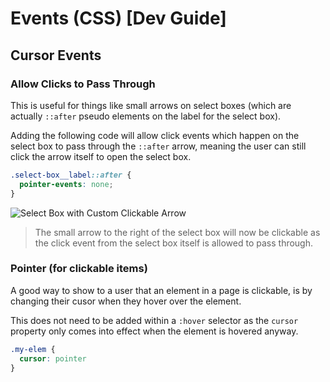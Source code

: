 # Events (CSS) [Dev Guide]

## Cursor Events
### Allow Clicks to Pass Through
This is useful for things like small arrows on select boxes (which are actually `::after` pseudo elements on the label for the select box).

Adding the following code will allow click events which happen on the select box to pass through the `::after` arrow, meaning the user can still click the arrow itself to open the select box.

```css
.select-box__label::after {
  pointer-events: none;
}
```

![Select Box with Custom Clickable Arrow](https://i.ibb.co/JrH5tT3/Screen-Shot-2019-07-11-at-17-17-56.png)
> The small arrow to the right of the select box will now be clickable as the click event from the select box itself is allowed to pass through.


### Pointer (for clickable items)
A good way to show to a user that an element in a page is clickable, is by changing their cusor when they hover over the element.

This does not need to be added within a `:hover` selector as the `cursor` property only comes into effect when the element is hovered anyway.

```css
.my-elem {
  cursor: pointer
}
```
